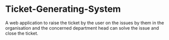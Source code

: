 # Ticket-Generating-System
 A web application to raise the ticket by the user on the issues by them in the organisation and the concerned department head can solve the issue and close the ticket.

 